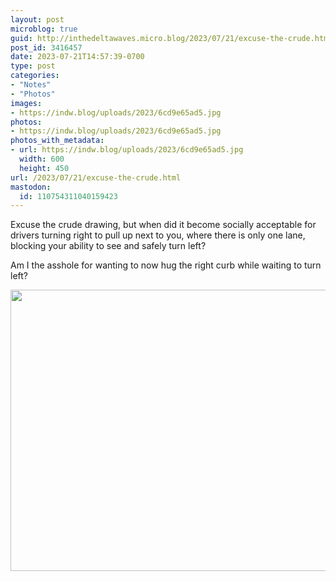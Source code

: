```yaml
---
layout: post
microblog: true
guid: http://inthedeltawaves.micro.blog/2023/07/21/excuse-the-crude.html
post_id: 3416457
date: 2023-07-21T14:57:39-0700
type: post
categories:
- "Notes"
- "Photos"
images:
- https://indw.blog/uploads/2023/6cd9e65ad5.jpg
photos:
- https://indw.blog/uploads/2023/6cd9e65ad5.jpg
photos_with_metadata:
- url: https://indw.blog/uploads/2023/6cd9e65ad5.jpg
  width: 600
  height: 450
url: /2023/07/21/excuse-the-crude.html
mastodon:
  id: 110754311040159423
---
```

Excuse the crude drawing, but when did it become socially acceptable for drivers turning right to pull up next to you, where there is only one lane, blocking your ability to see and safely turn left? 

Am I the asshole for wanting to now hug the right curb while waiting to turn left?  

<img src="uploads/2023/6cd9e65ad5.jpg" width="600" height="450" alt="">
